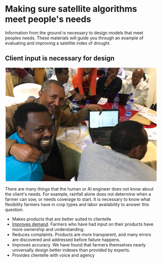 # Making sure satellite algorithms meet people's needs

Information from the ground is necessary to design models that meet peoples needs. 
These materials will guide you through an example of evaluating and improving a satellite index of drought.

## Client input is necessary for design

![](assets/images/smilingdesigners.png)

There are many things that the human or AI engineer does not know about the client's needs. For example, rainfall alone does not determine when a farmer can sow, or needs coverage to start. It is necessary to know what flexibility farmers have in crop types and labor availability to answer this question.

* Makes products that are better suited to clientelle
* [Improves demand](https://www.tandfonline.com/doi/full/10.1080/00220388.2018.1554207). Farmers who have had input on their products have more ownership and understanding.
* Reduces complaints. Products are more transparent, and many errors are discovered and addressed before failure happens.
* Improves accuracy. We have found that farmers themselves nearly universally design better indexes than provided by experts.
* Provides clientelle with voice and agency


